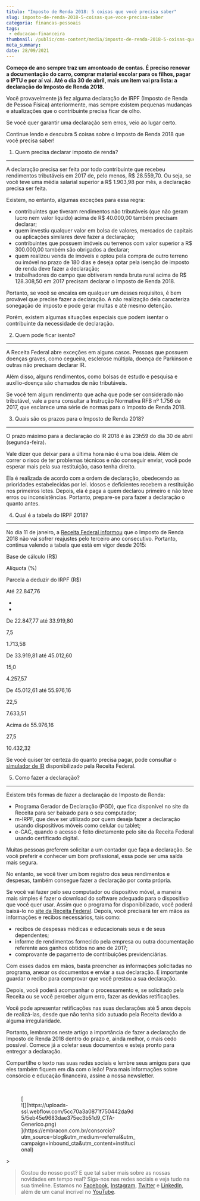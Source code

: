 ```yaml
---
titulo: "Imposto de Renda 2018: 5 coisas que você precisa saber"
slug: imposto-de-renda-2018-5-coisas-que-voce-precisa-saber
categoria: financas-pessoais
tags:
 - educacao-financeira
thumbnail: /public/cms-content/media/imposto-de-renda-2018-5-coisas-que-voce-precisa-saber.jpg
meta_summary: 
date: 28/09/2021
---
```

**Começo de ano sempre traz um amontoado de contas. É preciso renovar a documentação do carro, comprar material escolar para os filhos, pagar o IPTU e por aí vai. Até o dia 30 de abril, mais um item vai pra lista: a declaração do Imposto de Renda 2018.**

Você provavelmente já fez alguma declaração de IRPF (Imposto de Renda de Pessoa Física) anteriormente, mas sempre existem pequenas mudanças e atualizações que o contribuinte precisa ficar de olho.

Se você quer garantir uma declaração sem erros, veio ao lugar certo.

Continue lendo e descubra 5 coisas sobre o Imposto de Renda 2018 que você precisa saber!

1. Quem precisa declarar imposto de renda?
------------------------------------------

A declaração precisa ser feita por todo contribuinte que recebeu rendimentos tributáveis em 2017 de, pelo menos, R$ 28.559,70. Ou seja, se você teve uma média salarial superior a R$ 1.903,98 por mês, a declaração precisa ser feita.

Existem, no entanto, algumas exceções para essa regra:

- contribuintes que tiveram rendimentos não tributáveis (que não geram lucro nem valor líquido) acima de R$ 40.000,00 também precisam declarar;
- quem investiu qualquer valor em bolsa de valores, mercados de capitais ou aplicações similares deve fazer a declaração;
- contribuintes que possuem imóveis ou terrenos com valor superior a R$ 300.000,00 também são obrigados a declarar;
- quem realizou venda de imóveis e optou pela compra de outro terreno ou imóvel no prazo de 180 dias e deseja optar pela isenção de imposto de renda deve fazer a declaração;
- trabalhadores do campo que obtiveram renda bruta rural acima de R$ 128.308,50 em 2017 precisam declarar o Imposto de Renda 2018.

Portanto, se você se encaixa em qualquer um desses requisitos, é bem provável que precise fazer a declaração. A não realização dela caracteriza sonegação de imposto e pode gerar multas e até mesmo detenção.

Porém, existem algumas situações especiais que podem isentar o contribuinte da necessidade de declaração.

2. Quem pode ficar isento?
--------------------------

A Receita Federal abre exceções em alguns casos. Pessoas que possuem doenças graves, como cegueira, esclerose múltipla, doença de Parkinson e outras não precisam declarar IR.

Além disso, alguns rendimentos, como bolsas de estudo e pesquisa e auxílio-doença são chamados de não tributáveis.

Se você tem algum rendimento que acha que pode ser considerado não tributável, vale a pena consultar a Instrução Normativa RFB nº 1.756 de 2017, que esclarece uma série de normas para o Imposto de Renda 2018.

3. Quais são os prazos para o Imposto de Renda 2018?
----------------------------------------------------

O prazo máximo para a declaração do IR 2018 é às 23h59 do dia 30 de abril (segunda-feira).

Vale dizer que deixar para a última hora não é uma boa ideia. Além de correr o risco de ter problemas técnicos e não conseguir enviar, você pode esperar mais pela sua restituição, caso tenha direito.

Ela é realizada de acordo com a ordem de declaração, obedecendo as prioridades estabelecidas por lei. Idosos e deficientes recebem a restituição nos primeiros lotes. Depois, ela é paga a quem declarou primeiro e não teve erros ou inconsistências. Portanto, prepare-se para fazer a declaração o quanto antes.

4. Qual é a tabela do IRPF 2018?
--------------------------------

No dia 11 de janeiro, a [Receita Federal informou](https://g1.globo.com/economia/noticia/orcamento-de-2018-nao-preve-correcao-da-tabela-do-ir-diz-receita-federal.ghtml) que o Imposto de Renda 2018 não vai sofrer reajustes pelo terceiro ano consecutivo. Portanto, continua valendo a tabela que está em vigor desde 2015:

Base de cálculo (R$)

Alíquota (%)

Parcela a deduzir do IRPF (R$)

Até 22.847,76

-

-

De 22.847,77 até 33.919,80

7,5

1.713,58

De 33.919,81 até 45.012,60

15,0

4.257,57

De 45.012,61 até 55.976,16

22,5

7.633,51

Acima de 55.976,16

27,5

10.432,32

Se você quiser ter certeza do quanto precisa pagar, pode consultar o [simulador de IR](http://idg.receita.fazenda.gov.br/orientacao/tributaria/declaracoes-e-demonstrativos/dirpf/simulacao-de-aliquota-efetiva-1) disponibilizado pela Receita Federal.

5. Como fazer a declaração?
---------------------------

Existem três formas de fazer a declaração de Imposto de Renda:

- Programa Gerador de Declaração (PGD), que fica disponível no site da Receita para ser baixado para o seu computador;
- m-IRPF, que deve ser utilizado por quem deseja fazer a declaração usando dispositivos móveis como celular ou tablet;
- e-CAC, quando o acesso é feito diretamente pelo site da Receita Federal usando certificado digital.

Muitas pessoas preferem solicitar a um contador que faça a declaração. Se você preferir e conhecer um bom profissional, essa pode ser uma saída mais segura.

No entanto, se você tiver um bom registro dos seus rendimentos e despesas, também consegue fazer a declaração por conta própria.

Se você vai fazer pelo seu computador ou dispositivo móvel, a maneira mais simples é fazer o download do software adequado para o dispositivo que você quer usar. Assim que o programa for disponibilizado, você poderá baixá-lo no [site da Receita Federal](http://idg.receita.fazenda.gov.br/interface/cidadao/irpf/). Depois, você precisará ter em mãos as informações e recibos necessários, tais como:

- recibos de despesas médicas e educacionais seus e de seus dependentes;
- informe de rendimentos fornecido pela empresa ou outra documentação referente aos ganhos obtidos no ano de 2017;
- comprovante de pagamento de contribuições previdenciárias.

Com esses dados em mãos, basta preencher as informações solicitadas no programa, anexar os documentos e enviar a sua declaração. É importante guardar o recibo para comprovar que você prestou a sua declaração.

Depois, você poderá acompanhar o processamento e, se solicitado pela Receita ou se você perceber algum erro, fazer as devidas retificações.

Você pode apresentar retificações nas suas declarações até 5 anos depois de realizá-las, desde que não tenha sido autuado pela Receita devido a alguma irregularidade.

Portanto, lembramos neste artigo a importância de fazer a declaração de Imposto de Renda 2018 dentro do prazo e, ainda melhor, o mais cedo possível. Comece já a coletar seus documentos e esteja pronto para entregar a declaração.

Compartilhe o texto nas suas redes sociais e lembre seus amigos para que eles também fiquem em dia com o leão! Para mais informações sobre consórcio e educação financeira, assine a nossa newsletter.

‍

<figure class="w-richtext-figure-type-image w-richtext-align-center" style="max-width:310px">[<div>![](https://uploads-ssl.webflow.com/5cc70a3a0871f750442da9d5/5eb45e9683dae375ec3b51d9_CTA-Generico.png)</div>](https://embracon.com.br/consorcio?utm_source=blog&utm_medium=referral&utm_campaign=inbound_cta&utm_content=institucional)</figure>> ‍

> Gostou do nosso post? E que tal saber mais sobre as nossas novidades em tempo real? Siga-nos nas redes sociais e veja tudo na sua timeline. Estamos no [Facebook](https://www.facebook.com/embracon/), [Instagram](https://www.instagram.com/embraconoficial/), [Twitter](https://twitter.com/embracon) e [LinkedIn](https://www.linkedin.com/company/1018875/), além de um canal incrível no [YouTube](https://www.youtube.com/channel/UCL-Y0mv9zc73Iek48NLUBzQ).

